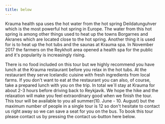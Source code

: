 ```yaml
---
title: below
---
```



Krauma health spa uses the hot water from the hot spring Deildatunguhver which is the most powerful hot spring in Europe. The water from this hot spring is among other things used to heat up the towns Borgarnes and Akranes which are located close to the hot spring. Another thing it is used for is to heat up the hot tubs and the saunas at Krauma spa. In November 2017 the farmers on the Reykholt area opened a health spa for the public and it's popularity is increasingly rising. 


There is no food included on this tour but we highly recommend you have lunch at the Krauma restaurant before you relax in the hot tubs. At the restaurant they serve Icelandic cuisine with fresh ingredients from local farms. If you don't want to eat at the restaurant you can also, of course, take a prepared lunch with you on the trip. In total we´ll stay at Krauma for about 2-3 hours before driving back to Reykjavík. We hope the hike and the relaxation will make you feel extraordinary good when we finish the tour. This tour will be available to you all summer(10. June - 10. August) but the maximum number of people in a single tour is 12 so don't hesitate to contact us right away so we can save a seat for you on the bus. To book this tour please contact us by pressing the contact us-button here below.